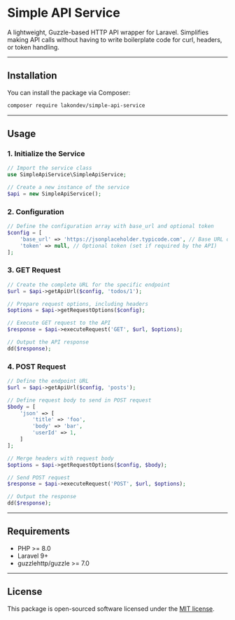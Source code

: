 # Simple API Service

A lightweight, Guzzle-based HTTP API wrapper for Laravel. Simplifies making API calls without having to write boilerplate code for curl, headers, or token handling.

---

## Installation

You can install the package via Composer:

```bash
composer require lakondev/simple-api-service
```

---

## Usage

### 1. Initialize the Service

```php
// Import the service class
use SimpleApiService\SimpleApiService;

// Create a new instance of the service
$api = new SimpleApiService();
```

### 2. Configuration

```php
// Define the configuration array with base_url and optional token
$config = [
    'base_url' => 'https://jsonplaceholder.typicode.com', // Base URL of the API
    'token' => null, // Optional token (set if required by the API)
];
```

### 3. GET Request

```php
// Create the complete URL for the specific endpoint
$url = $api->getApiUrl($config, 'todos/1');

// Prepare request options, including headers
$options = $api->getRequestOptions($config);

// Execute GET request to the API
$response = $api->executeRequest('GET', $url, $options);

// Output the API response
dd($response);
```

### 4. POST Request

```php
// Define the endpoint URL
$url = $api->getApiUrl($config, 'posts');

// Define request body to send in POST request
$body = [
    'json' => [
        'title' => 'foo',
        'body' => 'bar',
        'userId' => 1,
    ]
];

// Merge headers with request body
$options = $api->getRequestOptions($config, $body);

// Send POST request
$response = $api->executeRequest('POST', $url, $options);

// Output the response
dd($response);
```

---

## Requirements

- PHP >= 8.0
- Laravel 9+
- guzzlehttp/guzzle >= 7.0

---

## License

This package is open-sourced software licensed under the [MIT license](LICENSE).